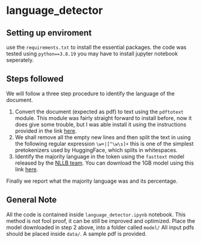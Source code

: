 # language_detector

## Setting up enviroment
use the `requirements.txt` to install the essential packages.
the code was tested using `python==3.8.19`
you may have to install jupyter notebook seperately.


## Steps followed
We will follow a three step procedure to identify the language of the document.

 1. Convert the document (expected as pdf) to text using the `pdftotext` module. This module was fairly straight forward to install before, now it does give some trouble, but I was able install it using the instructions provided in the link [here](https://github.com/jalan/pdftotext).
 2. We shall remove all the empty new lines and then split the text in using the following regular expression `\w+|[^\w\s]+` this is one of the simplest pretokenizers used by HuggingFace, which splits in whitespaces.
 3. Identify the majority language in the token using the `fasttext` model released by the [NLLB team](https://github.com/facebookresearch/fairseq/tree/nllb?tab=readme-ov-file). You can download the 1GB model using this link [here](https://tinyurl.com/nllblid218e).

Finally we report what the majority language was and its percentage.

## General Note
All the code is contained inside `language_detector.ipynb` notebook. This method is not fool proof, it can be still be improved and optimized. 
Place the model downloaded in step 2 above, into a folder called `model/`
All input pdfs should be placed inside `data/`. A sample pdf is provided.


